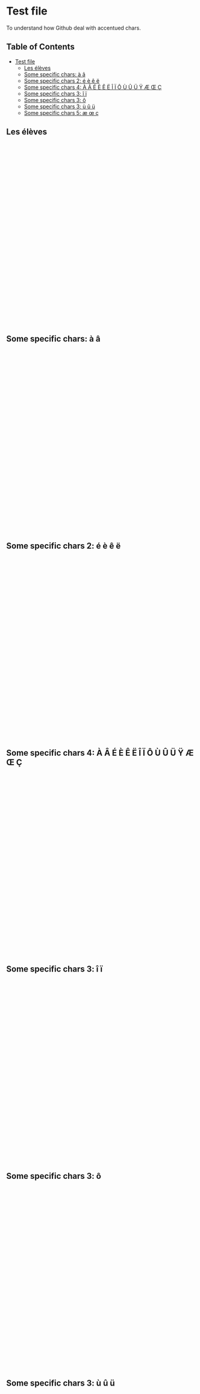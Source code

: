 # Test file
To understand how Github deal with accentued chars.

<!-- TOC titleSize:2 tabSpaces:2 depthFrom:1 depthTo:6 withLinks:1 updateOnSave:1 orderedList:0 skip:0 title:1 -->

## Table of Contents
- [Test file](#test-file)
  - [Les élèves](#les-élèves)
  - [Some specific chars: à â](#some-specific-chars-à-â)
  - [Some specific chars 2: é è ê ë](#some-specific-chars-2-é-è-ê-ë)
  - [Some specific chars 4: À Â É È Ê Ë Î Ï Ô Ù Û Ü Ÿ Æ Œ Ç](#some-specific-chars-4-à-â-é-è-ê-ë-î-ï-ô-ù-û-ü-ÿ-æ-œ-ç)
  - [Some specific chars 3: î ï](#some-specific-chars-3-î-ï)
  - [Some specific chars 3: ô](#some-specific-chars-3-ô)
  - [Some specific chars 3: ù û ü](#some-specific-chars-3-ù-û-ü)
  - [Some specific chars 5: æ œ ç](#some-specific-chars-5-æ-œ-ç)

<!-- /TOC -->


## Les élèves
<br><br><br><br><br><br><br><br><br><br><br><br><br><br><br><br><br><br><br><br><br><br><br><br><br><br><br><br>
## Some specific chars: à â 
<br><br><br><br><br><br><br><br><br><br><br><br><br><br><br><br><br><br><br><br><br><br><br><br><br><br><br><br>
## Some specific chars 2: é è ê ë
<br><br><br><br><br><br><br><br><br><br><br><br><br><br><br><br><br><br><br><br><br><br><br><br><br><br><br><br>
## Some specific chars 4: À Â É È Ê Ë Î Ï Ô Ù Û Ü Ÿ Æ Œ Ç
<br><br><br><br><br><br><br><br><br><br><br><br><br><br><br><br><br><br><br><br><br><br><br><br><br><br><br><br>
## Some specific chars 3: î ï
<br><br><br><br><br><br><br><br><br><br><br><br><br><br><br><br><br><br><br><br><br><br><br><br><br><br><br><br>
## Some specific chars 3: ô
<br><br><br><br><br><br><br><br><br><br><br><br><br><br><br><br><br><br><br><br><br><br><br><br><br><br><br><br>
## Some specific chars 3: ù û ü
<br><br><br><br><br><br><br><br><br><br><br><br><br><br><br><br><br><br><br><br><br><br><br><br><br><br><br><br>
## Some specific chars 5: æ œ ç
<br><br><br><br><br><br><br><br><br><br><br><br><br><br><br><br><br><br><br><br><br><br><br><br><br><br><br><br>

